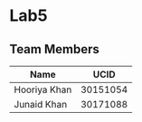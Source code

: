 # Lab5
## Team Members
| Name |UCID|
|--------|-------|
| Hooriya Khan |30151054|
| Junaid Khan |30171088|